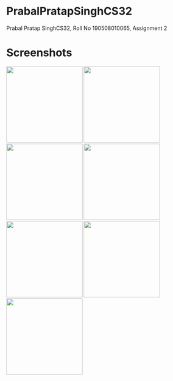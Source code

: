 # PrabalPratapSinghCS32
 Prabal Pratap SinghCS32, Roll No 190508010065, Assignment 2
# Screenshots
<p><b> <b><p>
<img src ="https://user-images.githubusercontent.com/72181295/137642387-0cc12a9b-a380-4053-980d-3a7609556379.png" width="200" height="200">
<img src ="https://user-images.githubusercontent.com/72181295/137642403-541f4140-9a84-4b9e-9cfb-233414303b72.png" width="200" height="200">
<img src ="https://user-images.githubusercontent.com/72181295/137642417-ec9c6a92-2017-4213-9479-b974c193e1cf.png" width="200" height="200">
<img src ="https://user-images.githubusercontent.com/72181295/137642440-c406d39b-b009-43f1-88be-dcb59218976a.png" width="200" height="200">
<img src ="https://user-images.githubusercontent.com/72181295/137642455-7fed10e2-3671-468d-88b8-296694a84bbd.png" width="200" height="200">
<img src ="https://user-images.githubusercontent.com/72181295/137642465-44ade83f-541c-479f-8400-bdb76c310b90.png" width="200" height="200">
<img src ="https://user-images.githubusercontent.com/72181295/137642478-babd907c-3a9e-4fd0-8a73-d743d8bc42ca.jpeg" width="200" height="200">
